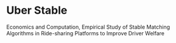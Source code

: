 # Uber Stable
Economics and Computation, Empirical Study of Stable Matching Algorithms in Ride-sharing Platforms to Improve Driver Welfare

